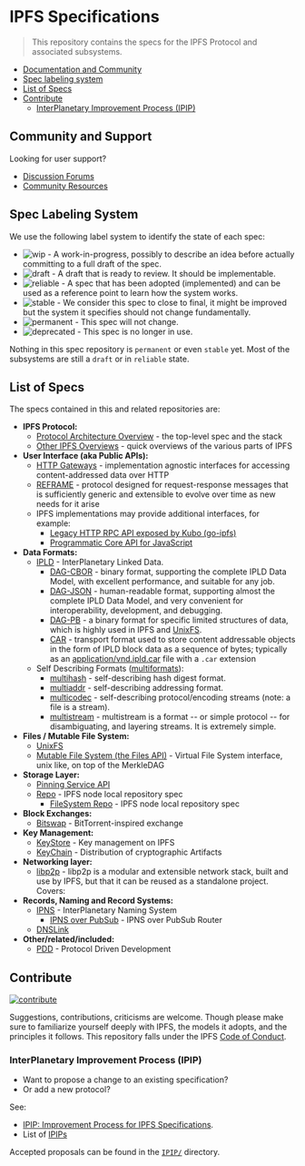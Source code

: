 # IPFS Specifications

> This repository contains the specs for the IPFS Protocol and associated subsystems.

- [Documentation and Community](#documentation-and-community)
- [Spec labeling system](#understanding-the-meaning-of-the-spec-badges-and-their-lifecycle)
- [List of Specs](#index)
- [Contribute](#contribute)
  - [InterPlanetary Improvement Process (IPIP)](#interplanetary-improvement-process-ipip)

## Community and Support

Looking for user support?

- [Discussion Forums](https://discuss.ipfs.io/)
- [Community Resources](../../community/)

## Spec Labeling System

We use the following label system to identify the state of each spec:

- ![wip](https://img.shields.io/badge/status-wip-orange.svg?style=flat-square) - A work-in-progress, possibly to describe an idea before actually committing to a full draft of the spec.
- ![draft](https://img.shields.io/badge/status-draft-yellow.svg?style=flat-square) - A draft that is ready to review. It should be implementable.
- ![reliable](https://img.shields.io/badge/status-reliable-green.svg?style=flat-square) - A spec that has been adopted (implemented) and can be used as a reference point to learn how the system works.
- ![stable](https://img.shields.io/badge/status-stable-brightgreen.svg?style=flat-square) - We consider this spec to close to final, it might be improved but the system it specifies should not change fundamentally.
- ![permanent](https://img.shields.io/badge/status-permanent-blue.svg?style=flat-square) - This spec will not change.
- ![deprecated](https://img.shields.io/badge/status-deprecated-red.svg?style=flat-square) - This spec is no longer in use.

Nothing in this spec repository is `permanent` or even `stable` yet. Most of the subsystems are still a `draft` or in `reliable` state.

## List of Specs

The specs contained in this and related repositories are:

- **IPFS Protocol:**
  - [Protocol Architecture Overview](./ARCHITECTURE.md) - the top-level spec and the stack
  - [Other IPFS Overviews](/overviews) - quick overviews of the various parts of IPFS
- **User Interface (aka Public APIs):**
  - [HTTP Gateways](./http-gateways/) - implementation agnostic interfaces for accessing content-addressed data over HTTP
  - [REFRAME](./reframe/) - protocol designed for request-response messages that is sufficiently generic and extensible to evolve over time as new needs for it arise
  - IPFS implementations may provide additional interfaces, for example:
    - [Legacy HTTP RPC API exposed by Kubo (go-ipfs)](https://docs.ipfs.io/reference/http/api/)
    - [Programmatic Core API for JavaScript](https://github.com/ipfs/js-ipfs/tree/master/docs/core-api#readme)
- **Data Formats:**
  - [IPLD](https://ipld.io/specs/) - InterPlanetary Linked Data.
    - [DAG-CBOR](https://ipld.io/docs/codecs/known/dag-cbor/) -  binary format, supporting the complete IPLD Data Model, with excellent performance, and suitable for any job.
    - [DAG-JSON](https://ipld.io/docs/codecs/known/dag-json/) - human-readable format, supporting almost the complete IPLD Data Model, and very convenient for interoperability, development, and debugging.
    - [DAG-PB](https://ipld.io/docs/codecs/known/dag-pb/) - a binary format for specific limited structures of data, which is highly used in IPFS and [UnixFS](./UNIXFS.md).
    - [CAR](https://ipld.io/specs/transport/car/) - transport format used to store content addressable objects in the form of IPLD block data as a sequence of bytes; typically as an [application/vnd.ipld.car](https://www.iana.org/assignments/media-types/application/vnd.ipld.car) file with a `.car` extension
  - Self Describing Formats ([multiformats](http://github.com/multiformats/multiformats)):
    - [multihash](https://github.com/multiformats/multihash) - self-describing hash digest format.
    - [multiaddr](https://github.com/multiformats/multiaddr) - self-describing addressing format.
    - [multicodec](https://github.com/multiformats/multicodec) - self-describing protocol/encoding streams (note: a file is a stream).
    - [multistream](https://github.com/multiformats/multistream) - multistream is a format -- or simple protocol -- for disambiguating, and layering streams. It is extremely simple.
- **Files / Mutable File System:**
  - [UnixFS](./UNIXFS.md)
  - [Mutable File System (the Files API)](./MUTABLE_FILE_SYSTEM.md) - Virtual File System interface, unix like, on top of the MerkleDAG
- **Storage Layer:**
  - [Pinning Service API](https://ipfs.github.io/pinning-services-api-spec/)
  - [Repo](./REPO.md) - IPFS node local repository spec
    - [FileSystem Repo](./REPO_FS.md) - IPFS node local repository spec
- **Block Exchanges:**
  - [Bitswap](./BITSWAP.md) - BitTorrent-inspired exchange
- **Key Management:**
  - [KeyStore](./KEYSTORE.md) - Key management on IPFS
  - [KeyChain](./KEYCHAIN.md) - Distribution of cryptographic Artifacts
- **Networking layer:**
  - [libp2p](https://github.com/libp2p/specs) - libp2p is a modular and extensible network stack, built and use by IPFS, but that it can be reused as a standalone project. Covers:
- **Records, Naming and Record Systems:**
  - [IPNS](./ipns/IPNS.md) - InterPlanetary Naming System
    - [IPNS over PubSub](./ipns/IPNS_PUBSUB.md) - IPNS over PubSub Router
  - [DNSLink](https://dnslink.dev)
- **Other/related/included:**
  - [PDD](https://github.com/ipfs/pdd) - Protocol Driven Development

## Contribute

[![contribute](https://cdn.rawgit.com/jbenet/contribute-ipfs-gif/master/img/contribute.gif)](https://github.com/ipfs/community/blob/master/CONTRIBUTING.md)

Suggestions, contributions, criticisms are welcome. Though please make sure to familiarize yourself deeply with IPFS, the models it adopts, and the principles it follows.
This repository falls under the IPFS [Code of Conduct](https://github.com/ipfs/community/blob/master/code-of-conduct.md).

### InterPlanetary Improvement Process (IPIP)

- Want to propose a change to an existing specification?
- Or add a new protocol?

See:
 - [IPIP: Improvement Process for IPFS Specifications](./IPIP_PROCESS.md).
 - List of [IPIPs](./IPIP/)

Accepted proposals can be found in the [`IPIP/`](./IPIP/) directory.
